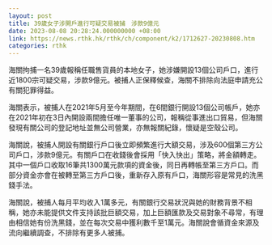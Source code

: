```yaml
---
layout: post
title: 39歲女子涉開戶進行可疑交易被捕　涉款9億元
date: 2023-08-08 20:28:24.000000000 +08:00
link: https://news.rthk.hk/rthk/ch/component/k2/1712627-20230808.htm
categories: rthk
---
```


海關拘捕一名39歲報稱任職售貨員的本地女子，她涉嫌開設13個公司戶口，進行近1800宗可疑交易，涉款9億元。被捕人正保釋候查，海關不排除向法庭申請充公有關犯罪得益。

海關表示，被捕人在2021年5月至今年期間，在6間銀行開設13個公司帳戶，她亦在2021年初在3日內開設兩間擔任唯一董事的公司，報稱從事進出口貿易，但海關發現有關公司的登記地址並無公司營業，亦無報關紀錄，懷疑是空殼公司。

海關說，被捕人開設有關銀行戶口後立即頻繁進行大額交易，涉及600個第三方公司戶口，涉款9億元。有關戶口在收錢後會採用「快入快出」策略，將金額轉走。其中一個戶口收取16筆共1300萬元款項的資金後，同日再轉帳至第三方戶口。而部分資金亦會在被轉至第三方戶口後，重新存入原有戶口，海關形容是常見的洗黑錢手法。

海關說，被捕人每月平均收入1萬多元，有關銀行交易狀況與她的財務背景不相稱，她亦未能提供文件支持該批巨額交易，加上巨額匯款及交易對象不尋常，有理由相信她有份洗黑錢，並在每次交易中獲利數千至1萬元。海關說會循資金來源及流向繼續調查，不排除有更多人被捕。
